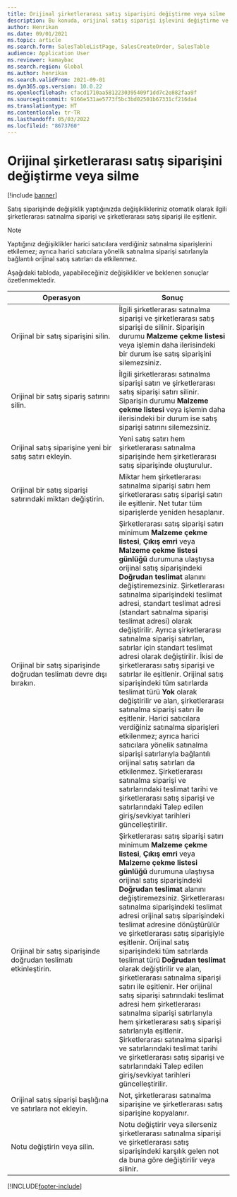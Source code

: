 ```yaml
---
title: Orijinal şirketlerarası satış siparişini değiştirme veya silme
description: Bu konuda, orijinal satış siparişi işlevini değiştirme ve silme açıklanmaktadır
author: Henrikan
ms.date: 09/01/2021
ms.topic: article
ms.search.form: SalesTableListPage, SalesCreateOrder, SalesTable
audience: Application User
ms.reviewer: kamaybac
ms.search.region: Global
ms.author: henrikan
ms.search.validFrom: 2021-09-01
ms.dyn365.ops.version: 10.0.22
ms.openlocfilehash: cfacd1710aa5812230395409f1dd7c2e882faa9f
ms.sourcegitcommit: 9166e531ae5773f5bc3bd02501b67331cf216da4
ms.translationtype: HT
ms.contentlocale: tr-TR
ms.lasthandoff: 05/03/2022
ms.locfileid: "8673760"
---
```

# <a name="change-or-delete-an-original-intercompany-sales-order"></a>Orijinal şirketlerarası satış siparişini değiştirme veya silme

[!include [banner](../../includes/banner.md)]

Satış siparişinde değişiklik yaptığınızda değişiklikleriniz otomatik olarak ilgili şirketlerarası satınalma siparişi ve şirketlerarası satış siparişi ile eşitlenir.

> [!NOTE]
> Yaptığınız değişiklikler harici satıcılara verdiğiniz satınalma siparişlerini etkilemez; ayrıca harici satıcılara yönelik satınalma siparişi satırlarıyla bağlantılı orijinal satış satırları da etkilenmez.

Aşağıdaki tabloda, yapabileceğiniz değişiklikler ve beklenen sonuçlar özetlenmektedir.

| Operasyon | Sonuç |
|---|---|
| Orijinal&nbsp;bir&nbsp;satış&nbsp;siparişini&nbsp;silin. | İlgili şirketlerarası satınalma siparişi ve şirketlerarası satış siparişi de silinir. Siparişin durumu **Malzeme çekme listesi** veya işlemin daha ilerisindeki bir durum ise satış siparişini silemezsiniz. |
| Orijinal bir satış sipariş satırını silin. | İlgili şirketlerarası satınalma siparişi satırı ve şirketlerarası satış siparişi satırı silinir. Siparişin durumu **Malzeme çekme listesi** veya işlemin daha ilerisindeki bir durum ise satış siparişi satırını silemezsiniz. |
| Orijinal satış siparişine yeni bir satış satırı ekleyin. | Yeni satış satırı hem şirketlerarası satınalma siparişinde hem şirketlerarası satış siparişinde oluşturulur. |
| Orijinal bir satış siparişi satırındaki miktarı değiştirin. | Miktar hem şirketlerarası satınalma siparişi satırı hem şirketlerarası satış siparişi satırı ile eşitlenir. Net tutar tüm siparişlerde yeniden hesaplanır. |
| Orijinal bir satış siparişinde doğrudan teslimatı devre dışı bırakın. | Şirketlerarası satış siparişi satırı minimum **Malzeme çekme listesi**, **Çıkış emri** veya **Malzeme çekme listesi günlüğü** durumuna ulaştıysa orijinal satış siparişindeki **Doğrudan teslimat** alanını değiştiremezsiniz. Şirketlerarası satınalma siparişindeki teslimat adresi, standart teslimat adresi (standart satınalma siparişi teslimat adresi) olarak değiştirilir. Ayrıca şirketlerarası satınalma siparişi satırları, satırlar için standart teslimat adresi olarak değiştirilir. İkisi de şirketlerarası satış siparişi ve satırlar ile eşitlenir. Orijinal satış siparişindeki tüm satırlarda teslimat türü **Yok** olarak değiştirilir ve alan, şirketlerarası satınalma siparişi satırı ile eşitlenir. Harici satıcılara verdiğiniz satınalma siparişleri etkilenmez; ayrıca harici satıcılara yönelik satınalma siparişi satırlarıyla bağlantılı orijinal satış satırları da etkilenmez. Şirketlerarası satınalma siparişi ve satırlarındaki teslimat tarihi ve şirketlerarası satış siparişi ve satırlarındaki Talep edilen giriş/sevkiyat tarihleri güncelleştirilir. |
| Orijinal bir satış siparişinde doğrudan teslimatı etkinleştirin. | Şirketlerarası satış siparişi satırı minimum **Malzeme çekme listesi**, **Çıkış emri** veya **Malzeme çekme listesi günlüğü** durumuna ulaştıysa orijinal satış siparişindeki **Doğrudan teslimat** alanını değiştiremezsiniz. Şirketlerarası satınalma siparişindeki teslimat adresi orijinal satış siparişindeki teslimat adresine dönüştürülür ve şirketlerarası satış siparişiyle eşitlenir. Orijinal satış siparişindeki tüm satırlarda teslimat türü **Doğrudan teslimat** olarak değiştirilir ve alan, şirketlerarası satınalma siparişi satırı ile eşitlenir. Her orijinal satış siparişi satırındaki teslimat adresi hem şirketlerarası satınalma siparişi satırlarıyla hem şirketlerarası satış siparişi satırlarıyla eşitlenir. Şirketlerarası satınalma siparişi ve satırlarındaki teslimat tarihi ve şirketlerarası satış siparişi ve satırlarındaki Talep edilen giriş/sevkiyat tarihleri güncelleştirilir. |
| Orijinal satış siparişi başlığına ve satırlara not ekleyin. | Not, şirketlerarası satınalma siparişine ve şirketlerarası satış siparişine kopyalanır. |
| Notu değiştirin veya silin. | Notu değiştirir veya silerseniz şirketlerarası satınalma siparişi ve şirketlerarası satış siparişindeki karşılık gelen not da buna göre değiştirilir veya silinir. |

[!INCLUDE[footer-include](../../includes/footer-banner.md)]
